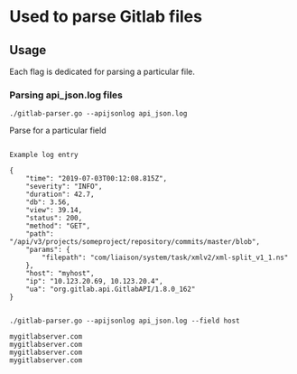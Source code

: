 # Used to parse Gitlab files

## Usage

Each flag is dedicated for parsing a particular file.


### Parsing api_json.log files
```
./gitlab-parser.go --apijsonlog api_json.log

```

Parse for a particular field
```

Example log entry

{
	"time": "2019-07-03T00:12:08.815Z",
	"severity": "INFO",
	"duration": 42.7,
	"db": 3.56,
	"view": 39.14,
	"status": 200,
	"method": "GET",
	"path": "/api/v3/projects/someproject/repository/commits/master/blob",
	"params": {
		"filepath": "com/liaison/system/task/xmlv2/xml-split_v1_1.ns"
	},
	"host": "myhost",
	"ip": "10.123.20.69, 10.123.20.4",
	"ua": "org.gitlab.api.GitlabAPI/1.8.0_162"
}


./gitlab-parser.go --apijsonlog api_json.log --field host

mygitlabserver.com
mygitlabserver.com
mygitlabserver.com
mygitlabserver.com

```
